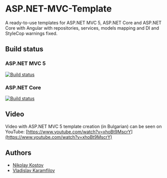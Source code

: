 # ASP.NET-MVC-Template
A ready-to-use templates for ASP.NET MVC 5, ASP.NET Core and ASP.NET Core with Angular with repositories, services, models mapping and DI and StyleCop warnings fixed.

## Build status

### ASP.NET MVC 5
[![Build status](https://ci.appveyor.com/api/projects/status/8dskbn908e27vevx/branch/master?svg=true)](https://ci.appveyor.com/project/NikolayIT/asp-net-mvc-template/branch/master)

### ASP.NET Core
[![Build status](https://ci.appveyor.com/api/projects/status/vwf51pxftk8xpa68/branch/master?svg=true)](https://ci.appveyor.com/project/NikolayIT/asp-net-mvc-template-ls0el/branch/master)

## Video

Video with ASP.NET MVC 5 template creation (in Bulgarian) can be seen on YouTube: [https://www.youtube.com/watch?v=xhoBt9MscrY](https://www.youtube.com/watch?v=xhoBt9MscrY)

## Authors

- [Nikolay Kostov](https://github.com/NikolayIT)
- [Vladislav Karamfilov](https://github.com/vladislav-karamfilov)
